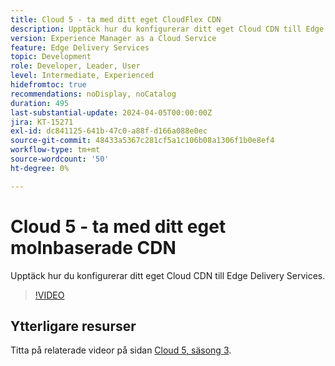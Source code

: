 ```yaml
---
title: Cloud 5 - ta med ditt eget CloudFlex CDN
description: Upptäck hur du konfigurerar ditt eget Cloud CDN till Edge Delivery Services.
version: Experience Manager as a Cloud Service
feature: Edge Delivery Services
topic: Development
role: Developer, Leader, User
level: Intermediate, Experienced
hidefromtoc: true
recommendations: noDisplay, noCatalog
duration: 495
last-substantial-update: 2024-04-05T00:00:00Z
jira: KT-15271
exl-id: dc841125-641b-47c0-a88f-d166a088e0ec
source-git-commit: 48433a5367c281cf5a1c106b08a1306f1b0e8ef4
workflow-type: tm+mt
source-wordcount: '50'
ht-degree: 0%

---
```


# Cloud 5 - ta med ditt eget molnbaserade CDN

Upptäck hur du konfigurerar ditt eget Cloud CDN till Edge Delivery Services.

>[!VIDEO](https://video.tv.adobe.com/v/3428100/?quality=12&learn=on)

## Ytterligare resurser

Titta på relaterade videor på sidan [Cloud 5, säsong 3](../cloud5-season-3.md).
